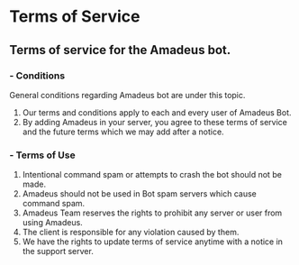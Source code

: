 # Terms of Service
## Terms of service for the Amadeus bot.

### - Conditions
General conditions regarding Amadeus bot are under this topic.

1. Our terms and conditions apply to each and every user of Amadeus Bot.
2. By adding Amadeus in your server, you agree to these terms of service and the future terms which we may add after a notice.
   
### - Terms of Use
1. Intentional command spam or attempts to crash the bot should not be made.
2. Amadeus should not be used in Bot spam servers which cause command spam.
3. Amadeus Team reserves the rights to prohibit any server or user from using Amadeus.
4. The client is responsible for any violation caused by them.
5. We have the rights to update terms of service anytime with a notice in the support server.
   